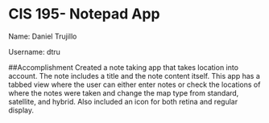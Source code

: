 # CIS 195- Notepad App

Name: Daniel Trujillo

Username: dtru

##Accomplishment
Created a note taking app that takes location into account. The note
includes a title and the note content itself. This app has a tabbed
view where the user can either enter notes or check the locations of
where the notes were taken and change the map type from standard,
satellite, and hybrid. Also included an icon for both retina and
regular display.
